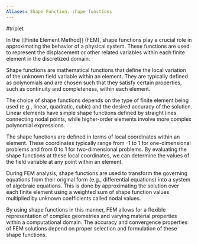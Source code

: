```yaml
---
Aliases: Shape Function, shape functions
---
```

#triplet

In the [[Finite Element Method]] (FEM), shape functions play a crucial role in approximating the behavior of a physical system. These functions are used to represent the displacement or other related variables within each finite element in the discretized domain.

Shape functions are mathematical functions that define the local variation of the unknown field variable within an element. They are typically defined as polynomials and are chosen such that they satisfy certain properties, such as continuity and completeness, within each element.

The choice of shape functions depends on the type of finite element being used (e.g., linear, quadratic, cubic) and the desired accuracy of the solution. Linear elements have simple shape functions defined by straight lines connecting nodal points, while higher-order elements involve more complex polynomial expressions.

The shape functions are defined in terms of local coordinates within an element. These coordinates typically range from -1 to 1 for one-dimensional problems and from 0 to 1 for two-dimensional problems. By evaluating the shape functions at these local coordinates, we can determine the values of the field variable at any point within an element.

During FEM analysis, shape functions are used to transform the governing equations from their original form (e.g., differential equations) into a system of algebraic equations. This is done by approximating the solution over each finite element using a weighted sum of shape function values multiplied by unknown coefficients called nodal values.

By using shape functions in this manner, FEM allows for a flexible representation of complex geometries and varying material properties within a computational domain. The accuracy and convergence properties of FEM solutions depend on proper selection and formulation of these shape functions.